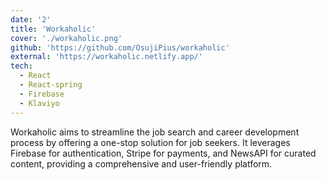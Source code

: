 ```yaml
---
date: '2'
title: 'Workaholic'
cover: './workaholic.png'
github: 'https://github.com/OsujiPius/workaholic'
external: 'https://workaholic.netlify.app/'
tech:
  - React
  - React-spring
  - Firebase
  - Klaviyo
---
```


Workaholic aims to streamline the job search and career development process by offering a one-stop solution for job seekers. It leverages Firebase for authentication, Stripe for payments, and NewsAPI for curated content, providing a comprehensive and user-friendly platform.
